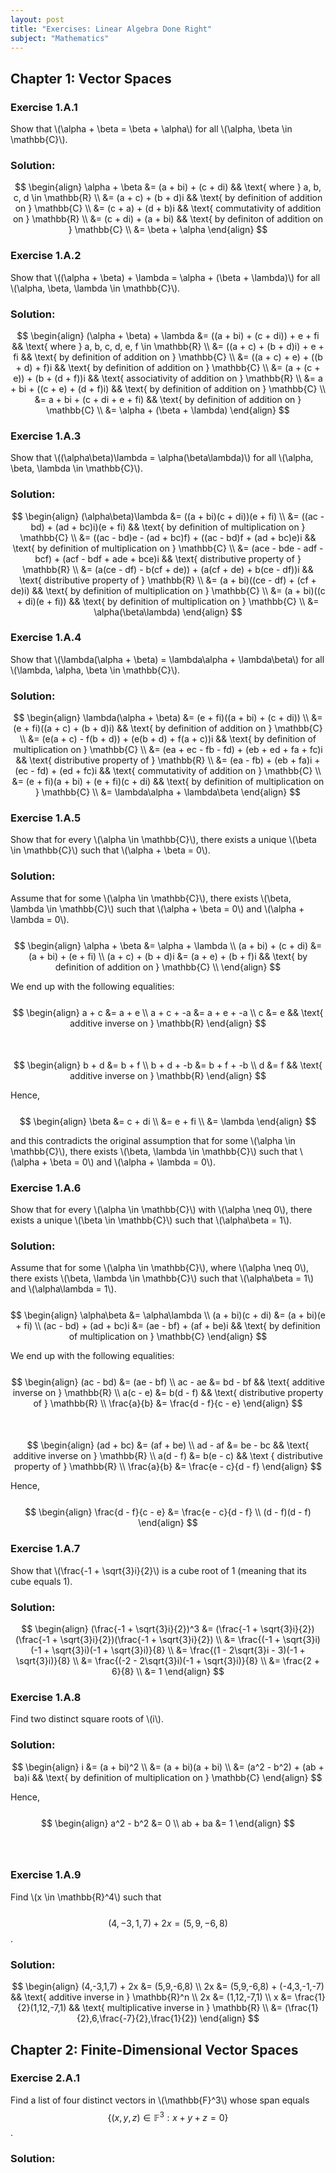 ```yaml
---
layout: post
title: "Exercises: Linear Algebra Done Right"
subject: "Mathematics"
---
```


## Chapter 1: Vector Spaces

### Exercise 1.A.1
Show that \\(\alpha + \beta = \beta + \alpha\\) for all \\(\alpha, \beta \in \mathbb{C}\\).

### Solution:
$$
\begin{align}
\alpha + \beta &= (a + bi) + (c + di) && \text{ where } a, b, c, d \in \mathbb{R} \\
                &= (a + c) + (b + d)i && \text{ by definition of addition on } \mathbb{C} \\
                &= (c + a) + (d + b)i && \text{ commutativity of addition on } \mathbb{R} \\
                &= (c + di) + (a + bi) && \text{ by definiton of addition on } \mathbb{C} \\
                &= \beta + \alpha
\end{align}
$$

### Exercise 1.A.2
Show that \\((\alpha + \beta) + \lambda = \alpha + (\beta + \lambda)\\) for all \\(\alpha, \beta, \lambda \in \mathbb{C}\\).

### Solution:
$$
\begin{align}
(\alpha + \beta) + \lambda &= ((a + bi) + (c + di)) + e + fi && \text{ where } a, b, c, d, e, f \in \mathbb{R} \\
                            &= ((a + c) + (b + d)i) + e + fi && \text{ by definition of addition on } \mathbb{C} \\
                            &= ((a + c) + e) + ((b + d) + f)i && \text{ by definition of addition on } \mathbb{C} \\
                            &= (a + (c + e)) + (b + (d + f))i && \text{ associativity of addition on } \mathbb{R} \\
                            &= a + bi + ((c + e) + (d + f)i) && \text{ by definition of addition on } \mathbb{C} \\
                            &= a + bi + (c + di + e + fi) && \text{ by definition of addition on } \mathbb{C} \\
                            &= \alpha + (\beta + \lambda)
\end{align}
$$

### Exercise 1.A.3
Show that \\((\alpha\beta)\lambda = \alpha(\beta\lambda)\\) for all \\(\alpha, \beta, \lambda \in \mathbb{C}\\).

### Solution:
$$
\begin{align}
(\alpha\beta)\lambda &= ((a + bi)(c + di))(e + fi) \\
                        &= ((ac - bd) + (ad + bc)i)(e + fi) && \text{ by definition of multiplication on } \mathbb{C} \\
                        &= ((ac - bd)e - (ad + bc)f) + ((ac - bd)f + (ad + bc)e)i && \text{ by definition of multiplication on } \mathbb{C} \\
                        &= (ace - bde - adf - bcf) + (acf - bdf + ade + bce)i && \text{ distributive property of } \mathbb{R} \\
                        &= (a(ce - df) - b(cf + de)) + (a(cf + de) + b(ce - df))i && \text{ distributive property of } \mathbb{R} \\
                        &= (a + bi)((ce - df) + (cf + de)i) && \text{ by definition of multiplication on } \mathbb{C} \\
                        &= (a + bi)((c + di)(e + fi)) && \text{ by definition of multiplication on } \mathbb{C} \\
                        &= \alpha(\beta\lambda)
\end{align}
$$

### Exercise 1.A.4
Show that \\(\lambda(\alpha + \beta) = \lambda\alpha + \lambda\beta\\) for all \\(\lambda, \alpha, \beta \in \mathbb{C}\\).

### Solution:
$$
\begin{align}
\lambda(\alpha + \beta) &= (e + fi)((a + bi) + (c + di)) \\
                        &= (e + fi)((a + c) + (b + d)i) && \text{ by definition of addition on } \mathbb{C} \\
                        &= (e(a + c) - f(b + d)) + (e(b + d) + f(a + c))i && \text{ by definition of multiplication on } \mathbb{C} \\
                        &= (ea + ec - fb - fd) + (eb + ed + fa + fc)i && \text{ distributive property of } \mathbb{R} \\
                        &= (ea - fb) + (eb + fa)i + (ec - fd) + (ed + fc)i && \text{ commutativity of addition on } \mathbb{C} \\
                        &= (e + fi)(a + bi) + (e + fi)(c + di) && \text{ by definition of multiplication on } \mathbb{C} \\
                        &= \lambda\alpha + \lambda\beta
\end{align}
$$

### Exercise 1.A.5
Show that for every \\(\alpha \in \mathbb{C}\\), there exists a unique \\(\beta \in \mathbb{C}\\) such that \\(\alpha + \beta = 0\\).

### Solution:
Assume that for some \\(\alpha \in \mathbb{C}\\), there exists \\(\beta, \lambda \in \mathbb{C}\\) such that \\(\alpha + \beta = 0\\) and \\(\alpha + \lambda = 0\\).
<br><br>
$$
\begin{align}
\alpha + \beta &= \alpha + \lambda \\
(a + bi) + (c + di) &= (a + bi) + (e + fi) \\
(a + c) + (b + d)i &= (a + e) + (b + f)i && \text{ by definition of addition on } \mathbb{C} \\
\end{align}
$$

We end up with the following equalities:
<br><br>
$$
\begin{align}
a + c &= a + e \\
a + c + -a &= a + e + -a \\
c &= e && \text{ additive inverse on } \mathbb{R}
\end{align}
$$
<br><br>
$$
\begin{align}
b + d &= b + f \\
b + d + -b &= b + f + -b \\
d &= f && \text{ additive inverse on } \mathbb{R}
\end{align}
$$

Hence,
<br><br>
$$
\begin{align}
\beta &= c + di \\
        &= e + fi \\
        &= \lambda
\end{align}
$$

and this contradicts the original assumption that for some \\(\alpha \in \mathbb{C}\\), there exists \\(\beta, \lambda \in \mathbb{C}\\) such that \\(\alpha + \beta = 0\\) and \\(\alpha + \lambda = 0\\).

### Exercise 1.A.6
Show that for every \\(\alpha \in \mathbb{C}\\) with \\(\alpha \neq 0\\), there exists a unique \\(\beta \in \mathbb{C}\\) such that \\(\alpha\beta = 1\\).

### Solution:
Assume that for some \\(\alpha \in \mathbb{C}\\), where \\(\alpha \neq 0\\), there exists \\(\beta, \lambda \in \mathbb{C}\\) such that \\(\alpha\beta = 1\\) and \\(\alpha\lambda = 1\\).
<br><br>
$$
\begin{align}
\alpha\beta &= \alpha\lambda \\
(a + bi)(c + di) &= (a + bi)(e + fi) \\
(ac - bd) + (ad + bc)i &= (ae - bf) + (af + be)i && \text{ by definition of multiplication on } \mathbb{C}
\end{align}
$$

We end up with the following equalities:
<br><br>
$$
\begin{align}
(ac - bd) &= (ae - bf) \\
ac - ae &= bd - bf && \text{ additive inverse on } \mathbb{R} \\
a(c - e) &= b(d - f) && \text{ distributive property of } \mathbb{R} \\
\frac{a}{b} &= \frac{d - f}{c - e} 
\end{align}
$$
<br><br>
$$
\begin{align}
(ad + bc) &= (af + be) \\
ad - af &= be - bc && \text{ additive inverse on } \mathbb{R} \\
a(d - f) &= b(e - c) && \text { distributive property of } \mathbb{R} \\
\frac{a}{b} &= \frac{e - c}{d - f}
\end{align}
$$

Hence,
<br><br>
$$
\begin{align}
\frac{d - f}{c - e} &= \frac{e - c}{d - f} \\
(d - f)(d - f)
\end{align}
$$

### Exercise 1.A.7
Show that \\(\frac{-1 + \sqrt{3}i}{2}\\) is a cube root of 1 (meaning that its cube equals 1).

### Solution:
$$
\begin{align}
(\frac{-1 + \sqrt{3}i}{2})^3 &= (\frac{-1 + \sqrt{3}i}{2})(\frac{-1 + \sqrt{3}i}{2})(\frac{-1 + \sqrt{3}i}{2}) \\
                                &= \frac{(-1 + \sqrt{3}i)(-1 + \sqrt{3}i)(-1 + \sqrt{3}i)}{8} \\
                                &= \frac{(1 - 2\sqrt{3}i - 3)(-1 + \sqrt{3}i)}{8} \\
                                &= \frac{(-2 - 2\sqrt{3}i)(-1 + \sqrt{3}i)}{8} \\
                                &= \frac{2 + 6}{8} \\
                                &= 1
\end{align}
$$

### Exercise 1.A.8
Find two distinct square roots of \\(i\\).

### Solution:
$$
\begin{align}
i &= (a + bi)^2 \\
    &= (a + bi)(a + bi) \\
    &= (a^2 - b^2) + (ab + ba)i && \text{ by definition of multiplication on } \mathbb{C}
\end{align}
$$

Hence,
<br><br>
$$
\begin{align}
a^2 - b^2 &= 0 \\
ab + ba &= 1
\end{align}
$$
<br><br>
$$
$$

### Exercise 1.A.9
Find \\(x \in \mathbb{R}^4\\) such that
<br><br>
$$(4,-3,1,7) + 2x = (5,9,-6,8)$$.

### Solution:
$$
\begin{align}
(4,-3,1,7) + 2x &= (5,9,-6,8) \\
2x &= (5,9,-6,8) + (-4,3,-1,-7) && \text{ additive inverse in } \mathbb{R}^n \\
2x &= (1,12,-7,1) \\
x &= \frac{1}{2}(1,12,-7,1) && \text{ multiplicative inverse in } \mathbb{R} \\
    &= (\frac{1}{2},6,\frac{-7}{2},\frac{1}{2})
\end{align}
$$

## Chapter 2: Finite-Dimensional Vector Spaces

### Exercise 2.A.1
Find a list of four distinct vectors in \\(\mathbb{F}^3\\) whose span equals
$$
\{(x, y, z) \in \mathbb{F}^3 : x + y + z = 0\}
$$.

### Solution: